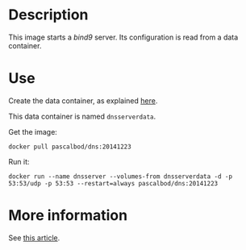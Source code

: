 # Description
This image starts a *bind9* server. Its configuration is read from a data 
container.

# Use
Create the data container, as explained 
[here](https://github.com/PascalBod/docker-dns-data).

This data container is named `dnsserverdata`.

Get the image: 
```
docker pull pascalbod/dns:20141223
```

Run it:
```
docker run --name dnsserver --volumes-from dnsserverdata -d -p 53:53/udp -p 53:53 --restart=always pascalbod/dns:20141223
```

# More information
See [this article](http://www.monblocnotes.com/node/2074).